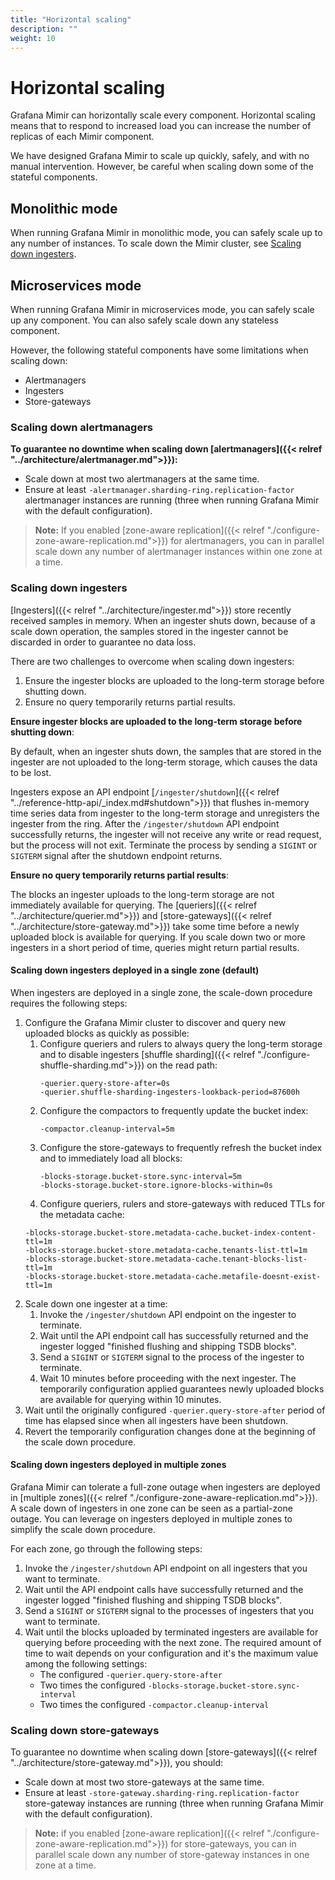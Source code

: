 ```yaml
---
title: "Horizontal scaling"
description: ""
weight: 10
---
```


# Horizontal scaling

Grafana Mimir can horizontally scale every component.
Horizontal scaling means that to respond to increased load you can increase the number of replicas of each Mimir component.

We have designed Grafana Mimir to scale up quickly, safely, and with no manual intervention.
However, be careful when scaling down some of the stateful components.

## Monolithic mode

When running Grafana Mimir in monolithic mode, you can safely scale up to any number of instances.
To scale down the Mimir cluster, see [Scaling down ingesters](#scaling-down-ingesters).

## Microservices mode

When running Grafana Mimir in microservices mode, you can safely scale up any component.
You can also safely scale down any stateless component.

However, the following stateful components have some limitations when scaling down:

- Alertmanagers
- Ingesters
- Store-gateways

### Scaling down alertmanagers

**To guarantee no downtime when scaling down [alertmanagers]({{< relref "../architecture/alertmanager.md">}}):**

- Scale down at most two alertmanagers at the same time.
- Ensure at least `-alertmanager.sharding-ring.replication-factor` alertmanager instances are running (three when running Grafana Mimir with the default configuration).

> **Note:** If you enabled [zone-aware replication]({{< relref "./configure-zone-aware-replication.md">}}) for alertmanagers, you can in parallel scale down any number of alertmanager instances within one zone at a time.

### Scaling down ingesters

[Ingesters]({{< relref "../architecture/ingester.md">}}) store recently received samples in memory.
When an ingester shuts down, because of a scale down operation, the samples stored in the ingester cannot be discarded in order to guarantee no data loss.

There are two challenges to overcome when scaling down ingesters:

1. Ensure the ingester blocks are uploaded to the long-term storage before shutting down.
1. Ensure no query temporarily returns partial results.

**Ensure ingester blocks are uploaded to the long-term storage before shutting down**:

By default, when an ingester shuts down, the samples that are stored in the ingester are not uploaded to the long-term storage, which causes the data to be lost.

Ingesters expose an API endpoint [`/ingester/shutdown`]({{< relref "../reference-http-api/_index.md#shutdown">}}) that flushes in-memory time series data from ingester to the long-term storage and unregisters the ingester from the ring.
After the `/ingester/shutdown` API endpoint successfully returns, the ingester will not receive any write or read request, but the process will not exit.
Terminate the process by sending a `SIGINT` or `SIGTERM` signal after the shutdown endpoint returns.

**Ensure no query temporarily returns partial results**:

The blocks an ingester uploads to the long-term storage are not immediately available for querying.
The [queriers]({{< relref "../architecture/querier.md">}}) and [store-gateways]({{< relref "../architecture/store-gateway.md">}}) take some time before a newly uploaded block is available for querying.
If you scale down two or more ingesters in a short period of time, queries might return partial results.

#### Scaling down ingesters deployed in a single zone (default)

When ingesters are deployed in a single zone, the scale-down procedure requires the following steps:

1. Configure the Grafana Mimir cluster to discover and query new uploaded blocks as quickly as possible:
   1. Configure queriers and rulers to always query the long-term storage and to disable ingesters [shuffle sharding]({{< relref "./configure-shuffle-sharding.md">}}) on the read path:
      ```
      -querier.query-store-after=0s
      -querier.shuffle-sharding-ingesters-lookback-period=87600h
      ```
   1. Configure the compactors to frequently update the bucket index:
      ```
      -compactor.cleanup-interval=5m
      ```
   1. Configure the store-gateways to frequently refresh the bucket index and to immediately load all blocks:
      ```
      -blocks-storage.bucket-store.sync-interval=5m
      -blocks-storage.bucket-store.ignore-blocks-within=0s
      ```
    1. Configure queriers, rulers and store-gateways with reduced TTLs for the metadata cache:
      ```
      -blocks-storage.bucket-store.metadata-cache.bucket-index-content-ttl=1m
      -blocks-storage.bucket-store.metadata-cache.tenants-list-ttl=1m
      -blocks-storage.bucket-store.metadata-cache.tenant-blocks-list-ttl=1m
      -blocks-storage.bucket-store.metadata-cache.metafile-doesnt-exist-ttl=1m
      ```
1. Scale down one ingester at a time:
   1. Invoke the `/ingester/shutdown` API endpoint on the ingester to terminate.
   1. Wait until the API endpoint call has successfully returned and the ingester logged "finished flushing and shipping TSDB blocks".
   1. Send a `SIGINT` or `SIGTERM` signal to the process of the ingester to terminate.
   1. Wait 10 minutes before proceeding with the next ingester. The temporarily configuration applied guarantees newly uploaded blocks are available for querying within 10 minutes.
1. Wait until the originally configured `-querier.query-store-after` period of time has elapsed since when all ingesters have been shutdown.
1. Revert the temporarily configuration changes done at the beginning of the scale down procedure.

#### Scaling down ingesters deployed in multiple zones

Grafana Mimir can tolerate a full-zone outage when ingesters are deployed in [multiple zones]({{< relref "./configure-zone-aware-replication.md">}}).
A scale down of ingesters in one zone can be seen as a partial-zone outage.
You can leverage on ingesters deployed in multiple zones to simplify the scale down procedure.

For each zone, go through the following steps:

1. Invoke the `/ingester/shutdown` API endpoint on all ingesters that you want to terminate.
1. Wait until the API endpoint calls have successfully returned and the ingester logged "finished flushing and shipping TSDB blocks".
1. Send a `SIGINT` or `SIGTERM` signal to the processes of ingesters that you want to terminate.
1. Wait until the blocks uploaded by terminated ingesters are available for querying before proceeding with the next zone. The required amount of time to wait depends on your configuration and it's the maximum value among the following settings:
   - The configured `-querier.query-store-after`
   - Two times the configured `-blocks-storage.bucket-store.sync-interval`
   - Two times the configured `-compactor.cleanup-interval`

### Scaling down store-gateways

To guarantee no downtime when scaling down [store-gateways]({{< relref "../architecture/store-gateway.md">}}), you should:

- Scale down at most two store-gateways at the same time.
- Ensure at least `-store-gateway.sharding-ring.replication-factor` store-gateway instances are running (three when running Grafana Mimir with the default configuration).

> **Note:** if you enabled [zone-aware replication]({{< relref "./configure-zone-aware-replication.md">}}) for store-gateways, you can in parallel scale down any number of store-gateway instances in one zone at a time.
